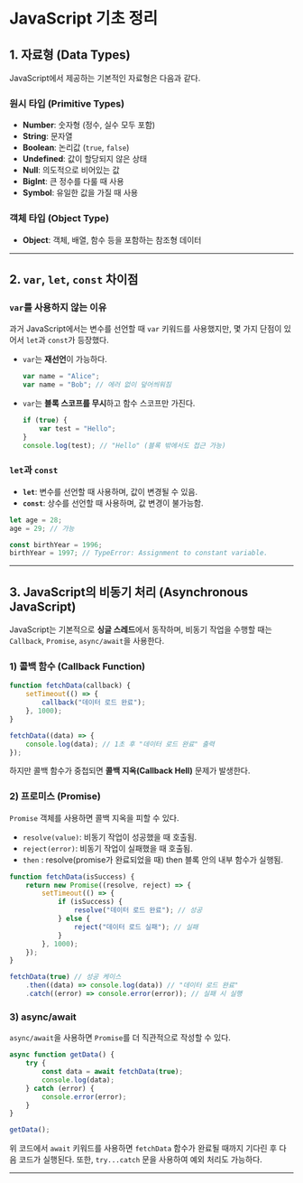 # JavaScript 기초 정리

## 1. 자료형 (Data Types)
JavaScript에서 제공하는 기본적인 자료형은 다음과 같다.

### 원시 타입 (Primitive Types)
- **Number**: 숫자형 (정수, 실수 모두 포함)
- **String**: 문자열
- **Boolean**: 논리값 (`true`, `false`)
- **Undefined**: 값이 할당되지 않은 상태
- **Null**: 의도적으로 비어있는 값
- **BigInt**: 큰 정수를 다룰 때 사용
- **Symbol**: 유일한 값을 가질 때 사용

### 객체 타입 (Object Type)
- **Object**: 객체, 배열, 함수 등을 포함하는 참조형 데이터

---

## 2. `var`, `let`, `const` 차이점
### `var`를 사용하지 않는 이유
과거 JavaScript에서는 변수를 선언할 때 `var` 키워드를 사용했지만, 몇 가지 단점이 있어서 `let`과 `const`가 등장했다.

- `var`는 **재선언**이 가능하다.
  ```javascript
  var name = "Alice";
  var name = "Bob"; // 에러 없이 덮어씌워짐
  ```
- `var`는 **블록 스코프를 무시**하고 함수 스코프만 가진다.
  ```javascript
  if (true) {
      var test = "Hello";
  }
  console.log(test); // "Hello" (블록 밖에서도 접근 가능)
  ```

### `let`과 `const`
- **`let`**: 변수를 선언할 때 사용하며, 값이 변경될 수 있음.
- **`const`**: 상수를 선언할 때 사용하며, 값 변경이 불가능함.

```javascript
let age = 28;
age = 29; // 가능

const birthYear = 1996;
birthYear = 1997; // TypeError: Assignment to constant variable.
```

---

## 3. JavaScript의 비동기 처리 (Asynchronous JavaScript)

JavaScript는 기본적으로 **싱글 스레드**에서 동작하며, 비동기 작업을 수행할 때는 `Callback`, `Promise`, `async/await`을 사용한다.

### 1) 콜백 함수 (Callback Function)
```javascript
function fetchData(callback) {
    setTimeout(() => {
        callback("데이터 로드 완료");
    }, 1000);
}

fetchData((data) => {
    console.log(data); // 1초 후 "데이터 로드 완료" 출력
});
```

하지만 콜백 함수가 중첩되면 **콜백 지옥(Callback Hell)** 문제가 발생한다.

### 2) 프로미스 (Promise)
`Promise` 객체를 사용하면 콜백 지옥을 피할 수 있다.

- `resolve(value)`: 비동기 작업이 성공했을 때 호출됨.
- `reject(error)`: 비동기 작업이 실패했을 때 호출됨.
- `then` : resolve(promise가 완료되었을 때) then 블록 안의 내부 함수가 실행됨.
```javascript
function fetchData(isSuccess) {
    return new Promise((resolve, reject) => {
        setTimeout(() => {
            if (isSuccess) {
                resolve("데이터 로드 완료"); // 성공
            } else {
                reject("데이터 로드 실패"); // 실패
            }
        }, 1000);
    });
}

fetchData(true) // 성공 케이스
    .then((data) => console.log(data)) // "데이터 로드 완료"
    .catch((error) => console.error(error)); // 실패 시 실행
```

### 3) async/await
`async/await`을 사용하면 `Promise`를 더 직관적으로 작성할 수 있다.

```javascript
async function getData() {
    try {
        const data = await fetchData(true);
        console.log(data);
    } catch (error) {
        console.error(error);
    }
}

getData();
```

위 코드에서 `await` 키워드를 사용하면 `fetchData` 함수가 완료될 때까지 기다린 후 다음 코드가 실행된다. 또한, `try...catch` 문을 사용하여 예외 처리도 가능하다.

---


